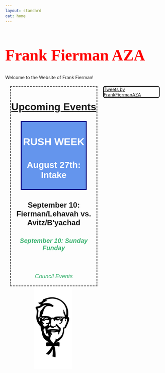 ```yaml
---
layout: standard
cat: home
---
```

<style>
.twitter {
	margin: 5px 2.5% 5px 2.5%;
	border: 2px solid Black;
	border-radius: 7px;
	float: right;
	/*box-shadow: 4px 4px 8px 0 rgba(0, 0, 0, 0.2), 6px 6px 20px 0 rgba(0, 0, 0, 0.19), -6px -6px 20px 0 rgba(0, 0, 0, 0.19), -4px -4px 8px 0 rgba(0, 0, 0, 0.2);*/
  display: inline;
	width: 35%;
}

.twitter:hover {
box-shadow: 4px 4px 8px 0 rgba(0, 0, 0, 0.2), 6px 6px 20px 0 rgba(0, 0, 0, 0.19), -6px -6px 20px 0 rgba(0, 0, 0, 0.19), -4px -4px 8px 0 rgba(0, 0, 0, 0.2);
}

h1.welcome {
  font-family: Pacifico;
  font-size: 50px;
  color: red;
}

p.events {
	text-align: center;
	font-size: 18px;
	font-family: Arial, sans-serif;
	font-style: italic;
}

h2 {
	 font-size: 32px;
	 font-family: Arial;
	 text-align: center;
	 text-decoration: underline;
}

h3 {
	font-size: 28px;
	font-family: Arial;
	text-align: center;
}

h4 {
	font-size: 24px;
	font-family: Arial;
	text-align: center;
}

h5 {
	font-size: 20px;
	font-family: Arial;
	text-align: center;
}

div.left {
	width: 60%;
	text-align: center;
	padding-top: 5px;
}

.upcoming {
	border: dashed medium DimGray;
	margin: 0px 5%;
	width: 90%;
}

.rush {
	color: White;
}

.council {
	color: MediumSeaGreen;
}


/*body {
 background-image: url("/images/FBackgroundSmall.png")*/

</style>

<h1 class="welcome">Frank Fierman AZA </h1>
<div><p class="welcome">
Welcome to the Website of Frank Fierman!
</p> </div>



<!-- Twitter Timeline -->
<div class="twitter">
<a class="twitter-timeline" data-width="100%" data-height="750" data-theme="light" href="https://twitter.com/FrankFiermanAZA">Tweets by FrankFiermanAZA</a> <script async src="//platform.twitter.com/widgets.js" charset="utf-8"></script>
</div>

<div class="left">

<div class="upcoming">
<h2>Upcoming Events</h2>
<div style="background-color: CornflowerBlue; width: 75%; margin: auto; border-color: Navy; border-style: solid; border-width: medium;">
<h2 style="text-decoration:none;" class="rush">RUSH WEEK</h2>
<h3 class="rush">August 27th: Intake</h3>
</div>
<h4>September 10: Fierman/Lehavah vs. Avitz/B'yachad</h4>
<h5 class="council">September 10: Sunday Funday</h5>
<br>
<p class="events council">Council Events</p>
</div>

<div class="img">


<img src="/fiermanks2.jpg" style="width:40%;">
</div>
</div>
